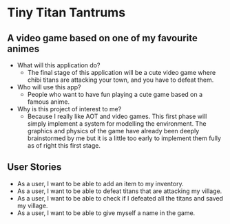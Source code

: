 # Tiny Titan Tantrums

## A video game based on one of my favourite animes

- What will this application do?
  - The final stage of this application will be a cute video game where chibi titans are attacking your town, and you have to defeat them.
- Who will use this app?
  - People who want to have fun playing a cute game based on a famous anime.
- Why is this project of interest to me?
  - Because I really like AOT and video games. This first phase will simply implement a system for modelling the environment. The graphics and physics of the game have already been deeply brainstormed by me but it is a little too early to implement them fully as of right this first stage.

## User Stories
- As a user, I want to be able to add an item to my inventory.
- As a user, I want to be able to defeat titans that are attacking my village.
- As a user, I want to be able to check if I defeated all the titans and saved my village.
- As a user, I want to be able to give myself a name in the game.